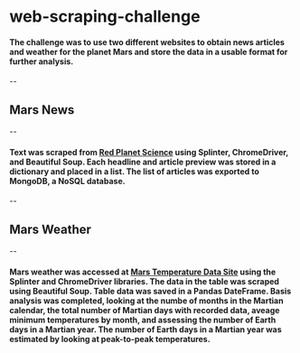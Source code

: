 # web-scraping-challenge

#### The challenge was to use two different websites to obtain news articles and weather for the planet Mars and store the data in a usable format for further analysis.
--

## Mars News
--
#### Text was scraped from [Red Planet Science](https://redplanetscience.com) using Splinter, ChromeDriver, and Beautiful Soup. Each headline and article preview was stored in a dictionary and placed in a list. The list of articles was exported to MongoDB, a NoSQL database.
--

## Mars Weather
--

#### Mars weather was accessed at [Mars Temperature Data Site](https://data-class-mars-challenge.s3.amazonaws.com/Mars/index.html) using the Splinter and ChromeDriver libraries. The data in the table was scraped using Beautiful Soup. Table data was saved in a Pandas DateFrame. Basis analysis was completed, looking at the numbe of months in the Martian calendar, the total number of Martian days with recorded data, aveage minimum temperatures by month, and assessing the number of Earth days in a Martian year. The number of Earth days in a Martian year was estimated by looking at peak-to-peak temperatures.



